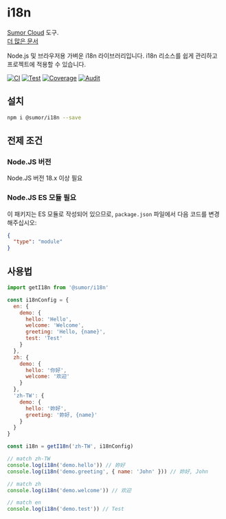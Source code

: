 # i18n

[Sumor Cloud](https://sumor.cloud) 도구.  
[더 많은 문서](https://sumor.cloud/i18n)

Node.js 및 브라우저용 가벼운 i18n 라이브러리입니다.
i18n 리소스를 쉽게 관리하고
프로젝트에 적용할 수 있습니다.

[![CI](https://github.com/sumor-cloud/i18n/actions/workflows/ci.yml/badge.svg)](https://github.com/sumor-cloud/i18n/actions/workflows/ci.yml)
[![Test](https://github.com/sumor-cloud/i18n/actions/workflows/ut.yml/badge.svg)](https://github.com/sumor-cloud/i18n/actions/workflows/ut.yml)
[![Coverage](https://github.com/sumor-cloud/i18n/actions/workflows/coverage.yml/badge.svg)](https://github.com/sumor-cloud/i18n/actions/workflows/coverage.yml)
[![Audit](https://github.com/sumor-cloud/i18n/actions/workflows/audit.yml/badge.svg)](https://github.com/sumor-cloud/i18n/actions/workflows/audit.yml)

## 설치

```bash
npm i @sumor/i18n --save
```

## 전제 조건

### Node.JS 버전

Node.JS 버전 18.x 이상 필요

### Node.JS ES 모듈 필요

이 패키지는 ES 모듈로 작성되어 있으므로,
`package.json` 파일에서 다음 코드를 변경해주십시오:

```json
{
  "type": "module"
}
```

## 사용법

```javascript
import getI18n from '@sumor/i18n'

const i18nConfig = {
  en: {
    demo: {
      hello: 'Hello',
      welcome: 'Welcome',
      greeting: 'Hello, {name}',
      test: 'Test'
    }
  },
  zh: {
    demo: {
      hello: '你好',
      welcome: '欢迎'
    }
  },
  'zh-TW': {
    demo: {
      hello: '妳好',
      greeting: '妳好, {name}'
    }
  }
}

const i18n = getI18n('zh-TW', i18nConfig)

// match zh-TW
console.log(i18n('demo.hello')) // 妳好
console.log(i18n('demo.greeting', { name: 'John' })) // 妳好, John

// match zh
console.log(i18n('demo.welcome')) // 欢迎

// match en
console.log(i18n('demo.test')) // Test
```
